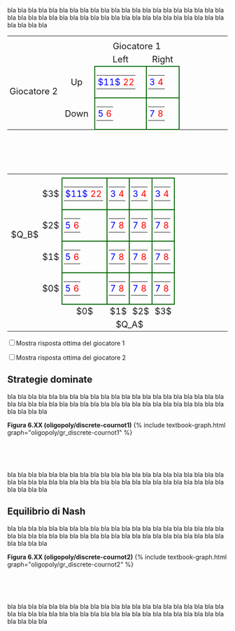 


bla bla bla bla bla bla bla bla bla bla bla bla bla bla bla bla bla bla bla bla bla bla bla bla bla bla bla bla bla bla bla bla bla bla bla bla bla bla bla bla bla bla bla bla bla bla 


<style>

table {
  width: 100%;
  border: 0px solid #ddd;
  border-collapse: collapse
}

td {
  padding: 3px;
  text-align: center;
  font-size: 20px;

</style>




















<table>
  <tr>
    <th style="width:7%"></th>
    <th style="width:7%"></th>
    <th style="width:7%"></th>
    <th style="width:7%"></th>
    <th style="width:7%"></th>
    <th style="width:7%"></th>
  </tr>
  <tr>
    <td colspan="2"></td>
  	<td colspan="2">
    Giocatore 1
    </td>
  </tr>
  <tr>
    <td colspan="2"></td>
  	<td>
    Left
    </td>
  	<td>
    Right
    </td>
  </tr>
  <tr>
    <td style="vertical-align: bottom; text-align:right">
    Giocatore 2
	</td>
    <td>
    Up
    </td>
    <td style="border:solid 2px #060">
      <table>
        <tr>
          <td style="color:blue" bgcolor="transparent"> $11$ </td>
          <td style="color:red" bgcolor="transparent">22</td>
        </tr>
      </table>
    </td>
    <td style="border:solid 2px #060">
      <table>
        <tr>
          <td style="color:blue" bgcolor="transparent">3</td>
          <td style="color:red" bgcolor="transparent">4</td>
        </tr>
      </table>
    </td>
  </tr>
  <tr>
    <td>
    </td>
    <td>
    Down
    </td>
    <td style="border:solid 2px #060">
      <table>
        <tr>
          <td style="color:blue" bgcolor="transparent">5</td>
          <td style="color:red" bgcolor="transparent">6</td>
        </tr>
      </table>
    </td>
    <td style="border:solid 2px #060">
      <table>
        <tr>
          <td style="color:blue" bgcolor="transparent">7</td>
          <td style="color:red" bgcolor="transparent">8</td>
        </tr>
      </table>
    </td>
  </tr>
</table>


















<br><br><br><br>




















<table>
  <tr>
    <th style="width:5%"></th>
    <th style="width:5%"></th>
    <th style="width:5%"></th>
    <th style="width:5%"></th>
    <th style="width:5%"></th>
    <th style="width:5%"></th>
    <th style="width:5%"></th>
    <th style="width:5%"></th>
    <th style="width:5%"></th>
    <th style="width:5%"></th>
  </tr>
  <tr>
    <td>
	</td>
    <td>
    $3$
    </td>
    <td style="border:solid 2px #060">
      <table>
        <tr>
          <td id="br1cell4game4" style="color:blue" bgcolor="transparent"> $11$ </td>
          <td style="color:red" bgcolor="transparent">22</td>
        </tr>
      </table>
    </td>
    <td style="border:solid 2px #060">
      <table>
        <tr>
          <td style="color:blue" bgcolor="transparent">3</td>
          <td id="br2cell1game4" style="color:red" bgcolor="transparent">4</td>
        </tr>
      </table>
    </td>
    <td style="border:solid 2px #060">
      <table>
        <tr>
          <td style="color:blue" bgcolor="transparent">3</td>
          <td style="color:red" bgcolor="transparent">4</td>
        </tr>
      </table>
    </td>
    <td style="border:solid 2px #060">
      <table>
        <tr>
          <td style="color:blue" bgcolor="transparent">3</td>
          <td style="color:red" bgcolor="transparent">4</td>
        </tr>
      </table>
    </td>
  </tr>
  <tr>
    <td style="vertical-align: bottom; text-align:right">
    $Q_B$
	</td>
    <td>
    $2$
    </td>
    <td style="border:solid 2px #060">
      <table>
        <tr>
          <td style="color:blue" bgcolor="transparent">5</td>
          <td style="color:red" bgcolor="transparent">6</td>
        </tr>
      </table>
    </td>
    <td style="border:solid 2px #060">
      <table>
        <tr>
          <td id="br1cell3game4" style="color:blue" bgcolor="transparent">7</td>
          <td style="color:red" bgcolor="transparent">8</td>
        </tr>
      </table>
    </td>
    <td style="border:solid 2px #060">
      <table>
        <tr>
          <td id="br1cell2game4" style="color:blue" bgcolor="transparent">7</td>
          <td id="br2cell2game4" style="color:red" bgcolor="transparent">8</td>
        </tr>
      </table>
    </td>
    <td style="border:solid 2px #060">
      <table>
        <tr>
          <td style="color:blue" bgcolor="transparent">7</td>
          <td style="color:red" bgcolor="transparent">8</td>
        </tr>
      </table>
    </td>
  </tr>
  <tr>
    <td>
    </td>
    <td>
    $1$
    </td>
    <td style="border:solid 2px #060">
      <table>
        <tr>
          <td style="color:blue" bgcolor="transparent">5</td>
          <td style="color:red" bgcolor="transparent">6</td>
        </tr>
      </table>
    </td>
    <td style="border:solid 2px #060">
      <table>
        <tr>
          <td style="color:blue" bgcolor="transparent">7</td>
          <td style="color:red" bgcolor="transparent">8</td>
        </tr>
      </table>
    </td>
    <td style="border:solid 2px #060">
      <table>
        <tr>
          <td style="color:blue" bgcolor="transparent">7</td>
          <td id="br2cell3game4" style="color:red" bgcolor="transparent">8</td>
        </tr>
      </table>
    </td>
    <td style="border:solid 2px #060">
      <table>
        <tr>
          <td id="br1cell1game4" style="color:blue" bgcolor="transparent">7</td>
          <td style="color:red" bgcolor="transparent">8</td>
        </tr>
      </table>
    </td>
  </tr>
  <tr>
    <td>
    </td>
    <td>
    $0$
    </td>
    <td style="border:solid 2px #060">
      <table>
        <tr>
          <td style="color:blue" bgcolor="transparent">5</td>
          <td style="color:red" bgcolor="transparent">6</td>
        </tr>
      </table>
    </td>
    <td style="border:solid 2px #060">
      <table>
        <tr>
          <td style="color:blue" bgcolor="transparent">7</td>
          <td style="color:red" bgcolor="transparent">8</td>
        </tr>
      </table>
    </td>
    <td style="border:solid 2px #060">
      <table>
        <tr>
          <td style="color:blue" bgcolor="transparent">7</td>
          <td style="color:red" bgcolor="transparent">8</td>
        </tr>
      </table>
    </td>
    <td style="border:solid 2px #060">
      <table>
        <tr>
          <td style="color:blue" bgcolor="transparent">7</td>
          <td id="br2cell4game4" style="color:red" bgcolor="transparent">8</td>
        </tr>
      </table>
    </td>
  </tr>
  <tr>
    <td colspan="2"></td>
  	<td>
    $0$
    </td>
  	<td>
    $1$
    </td>
  	<td>
    $2$
    </td>
  	<td>
    $3$
    </td>
  </tr>
  <tr>
    <td colspan="3"></td>
  	<td colspan="2">
    $Q_A$
    </td>
  </tr>
</table>




<input type="checkbox" id="BR1check4" onclick="BR1highlight('#dcf8ff')">Mostra risposta ottima del giocatore 1

<script>
function BR1highlight(newColor) {
  var checkBox = document.getElementById("BR1check4");
  const br1cell1game4 = document.getElementById("br1cell1game4");
  const br1cell2game4 = document.getElementById("br1cell2game4");
  const br1cell3game4 = document.getElementById("br1cell3game4");
  const br1cell4game4 = document.getElementById("br1cell4game4");
  if (checkBox.checked == true){
  br1cell1game4.style.background = newColor;
  br1cell2game4.style.background = newColor;
  br1cell3game4.style.background = newColor;
  br1cell4game4.style.background = newColor;
  } else {
  br1cell1game4.style.background = "transparent";
  br1cell2game4.style.background = "transparent";
  br1cell3game4.style.background = "transparent";
  br1cell4game4.style.background = "transparent";
  }
} 
</script>


<input type="checkbox" id="BR2check4" onclick="BR2highlight('#ffd8d8')">Mostra risposta ottima del giocatore 2

<script>
function BR2highlight(newColor) {
  var checkBox = document.getElementById("BR2check4");
  const br2cell1game4 = document.getElementById("br2cell1game4");
  const br2cell2game4 = document.getElementById("br2cell2game4");
  const br2cell3game4 = document.getElementById("br2cell3game4");
  const br2cell4game4 = document.getElementById("br2cell4game4");
  if (checkBox.checked == true){
  br2cell1game4.style.background = newColor;
  br2cell2game4.style.background = newColor;
  br2cell3game4.style.background = newColor;
  br2cell4game4.style.background = newColor;
  } else {
  br2cell1game4.style.background = "transparent";
  br2cell2game4.style.background = "transparent";
  br2cell3game4.style.background = "transparent";
  br2cell4game4.style.background = "transparent";
  }
} 
</script>



















<h2 id="SUBSEC_DOM">Strategie dominate</h2>

bla bla bla bla bla bla bla bla bla bla bla bla bla bla bla bla bla bla bla bla bla bla bla bla bla bla bla bla bla bla bla bla bla bla bla bla bla bla bla bla bla bla bla bla bla bla 

<a id="gr_oligopoly/discrete-cournot1"><strong>Figura 6.XX (oligopoly/discrete-cournot1)</strong></a>
{% include textbook-graph.html graph="oligopoly/gr_discrete-cournot1" %}

<br><br><br>

bla bla bla bla bla bla bla bla bla bla bla bla bla bla bla bla bla bla bla bla bla bla bla bla bla bla bla bla bla bla bla bla bla bla bla bla bla bla bla bla bla bla bla bla bla bla 


<h2 id="SUBSEC_NASH">Equilibrio di Nash</h2>

bla bla bla bla bla bla bla bla bla bla bla bla bla bla bla bla bla bla bla bla bla bla bla bla bla bla bla bla bla bla bla bla bla bla bla bla bla bla bla bla bla bla bla bla bla bla 

<a id="gr_oligopoly/discrete-cournot2"><strong>Figura 6.XX (oligopoly/discrete-cournot2)</strong></a>
{% include textbook-graph.html graph="oligopoly/gr_discrete-cournot2" %}

<br><br><br>

bla bla bla bla bla bla bla bla bla bla bla bla bla bla bla bla bla bla bla bla bla bla bla bla bla bla bla bla bla bla bla bla bla bla bla bla bla bla bla bla bla bla bla bla bla bla 






